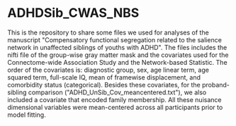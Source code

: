 # ADHDSib_CWAS_NBS
This is the repository to share some files we used for analyses of the manuscript "Compensatory functional segregation related to the salience network in unaffected siblings of youths with ADHD".
The files includes the nifti file of the group-wise gray matter mask and the covariates used for the Connectome-wide Association Study and the Network-based Statistic. 
The order of the covariates is: diagnostic group, sex, age linear term, age squared term, full-scale IQ, mean of framewise displacement, and comorbidity status (categorical). Besides these covariates, for the proband-sibling comparison ("ADHD_UnSib_Cov_meancentered.txt"), we also included a covariate that encoded family membership. All these nuisance dimensional variables were mean-centered across all participants prior to model fitting. 
